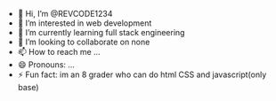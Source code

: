 - 👋 Hi, I’m @REVCODE1234
- 👀 I’m interested in web development 
- 🌱 I’m currently learning full stack engineering 
- 💞️ I’m looking to collaborate on none
- 📫 How to reach me ...
- 😄 Pronouns: ...
- ⚡ Fun fact: im an 8 grader who can do html CSS and javascript(only base)

<!---
REVCODE1234/REVCODE1234 is a ✨ special ✨ repository because its `README.md` (this file) appears on your GitHub profile.
You can click the Preview link to take a look at your changes.
--->
